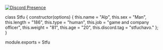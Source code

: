 [![Discord Presence](https://lanyard.cnrad.dev/api/339064645002461194)](https://discord.com/users/339064645002461194)

class Stfu {
    constructor(options) {
        this.name = "Alp",
        this.sex = "Man",
        this.length = "186",
        this.type = "human",
        this.job = "game and company officer",
        this.weight = "81",
        this.age = "20",
        this.discord.tag = "stfuchavo."
    };
}

module.exports = Stfu
